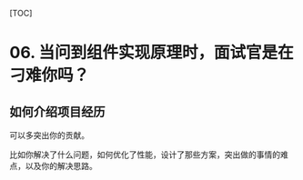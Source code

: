 [TOC]
# 06. 当问到组件实现原理时，面试官是在刁难你吗？

## 如何介绍项目经历
可以多突出你的贡献。

比如你解决了什么问题，如何优化了性能，设计了那些方案，突出做的事情的难点，以及你的解决思路。
